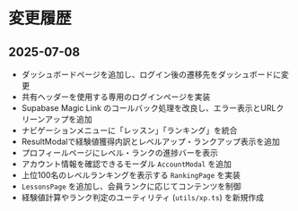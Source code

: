 # 変更履歴

## 2025-07-08
- ダッシュボードページを追加し、ログイン後の遷移先をダッシュボードに変更
- 共有ヘッダーを使用する専用のログインページを実装
- Supabase Magic Link のコールバック処理を改良し、エラー表示とURLクリーンアップを追加
- ナビゲーションメニューに「レッスン」「ランキング」を統合
- ResultModalで経験値獲得内訳とレベルアップ・ランクアップ表示を追加
- プロフィールページにレベル・ランクの進捗バーを表示
- アカウント情報を確認できるモーダル `AccountModal` を追加
- 上位100名のレベルランキングを表示する `RankingPage` を実装
- `LessonsPage` を追加し、会員ランクに応じてコンテンツを制御
- 経験値計算やランク判定のユーティリティ (`utils/xp.ts`) を新規作成
